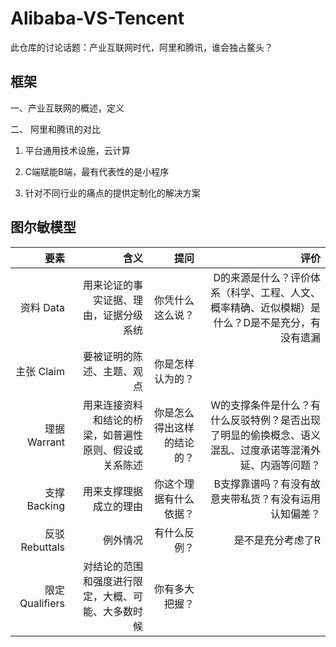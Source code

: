 # Alibaba-VS-Tencent
此仓库的讨论话题：产业互联网时代，阿里和腾讯，谁会独占鳌头？

## 框架

一、产业互联网的概述，定义

二、 阿里和腾讯的对比

1. 平台通用技术设施，云计算

2. C端赋能B端，最有代表性的是小程序

3. 针对不同行业的痛点的提供定制化的解决方案

## 图尔敏模型

| 要素 |    含义| 提问  | 评价 |
|---:|----:|----:|----:|
|   资料 Data|    用来论证的事实证据、理由，证据分级系统| 你凭什么这么说？ | D的来源是什么？评价体系（科学、工程、人文、概率精确、近似模糊）是什么？D是不是充分，有没有遗漏 |
|   主张 Claim|    要被证明的陈述、主题、观点| 你是怎样认为的？ | |
|   理据 Warrant|    用来连接资料和结论的桥梁，如普遍性原则、假设或关系陈述| 你是怎么得出这样的结论的？ | W的支撑条件是什么？有什么反驳特例？是否出现了明显的偷换概念、语义混乱、过度承诺等混淆外延、内涵等问题？|
|   支撑 Backing|    用来支撑理据成立的理由| 你这个理据有什么依据？ | B支撑靠谱吗？有没有故意夹带私货？有没有运用认知偏差？ |
|   反驳 Rebuttals|    例外情况| 有什么反例？ | 是不是充分考虑了R |
|   限定 Qualifiers|    对结论的范围和强度进行限定，大概、可能、大多数时候| 你有多大把握？ | |
